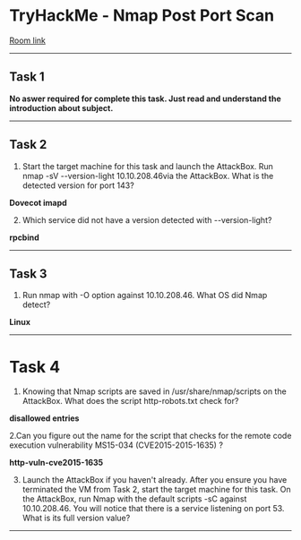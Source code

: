 # TryHackMe - Nmap Post Port Scan

[Room link](https://tryhackme.com/room/nmap04)

--- 

 ## Task 1
  
**No aswer required for complete this task. Just read and understand the introduction about subject.**

--- 

## Task 2

1. Start the target machine for this task and launch the AttackBox. Run nmap -sV --version-light 10.10.208.46via the AttackBox. What is the detected version for port 143?

**Dovecot imapd**

2. Which service did not have a version detected with --version-light?

**rpcbind**

---

## Task 3

1. Run nmap with -O option against 10.10.208.46. What OS did Nmap detect?

**Linux**

---

# Task 4

1. Knowing that Nmap scripts are saved in /usr/share/nmap/scripts on the AttackBox. What does the script http-robots.txt check for?

**disallowed entries**

2.Can you figure out the name for the script that checks for the remote code execution vulnerability MS15-034 (CVE2015-2015-1635) ?

**http-vuln-cve2015-1635**

3. Launch the AttackBox if you haven't already. After you ensure you have terminated the VM from Task 2, start the target machine for this task. On the AttackBox, run Nmap with the default scripts -sC against 10.10.208.46. You will notice that there is a service listening on port 53. What is its full version value?

****

